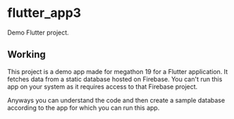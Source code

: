 # flutter_app3

Demo Flutter project.

## Working

This project is a demo app made for megathon 19 for a Flutter application.
It fetches data from a static database hosted on Firebase.
You can't run this app on your system as it requires access to that Firebase project.

Anyways you can understand the code and then create a sample database according to the app for which you can run this app.
